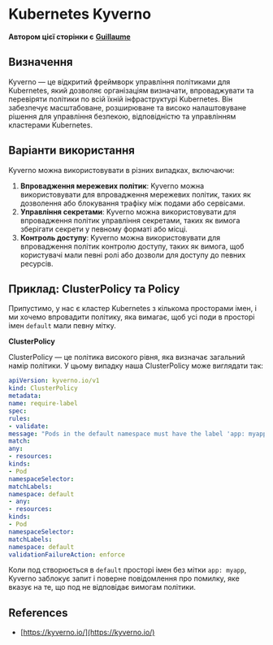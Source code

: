 # Kubernetes Kyverno

**Автором цієї сторінки є** [**Guillaume**](https://www.linkedin.com/in/guillaume-chapela-ab4b9a196)

## Визначення&#x20;

Kyverno — це відкритий фреймворк управління політиками для Kubernetes, який дозволяє організаціям визначати, впроваджувати та перевіряти політики по всій їхній інфраструктурі Kubernetes. Він забезпечує масштабоване, розширюване та високо налаштовуване рішення для управління безпекою, відповідністю та управлінням кластерами Kubernetes.

## Варіанти використання

Kyverno можна використовувати в різних випадках, включаючи:

1. **Впровадження мережевих політик**: Kyverno можна використовувати для впровадження мережевих політик, таких як дозволення або блокування трафіку між подами або сервісами.
2. **Управління секретами**: Kyverno можна використовувати для впровадження політик управління секретами, таких як вимога зберігати секрети у певному форматі або місці.
3. **Контроль доступу**: Kyverno можна використовувати для впровадження політик контролю доступу, таких як вимога, щоб користувачі мали певні ролі або дозволи для доступу до певних ресурсів.

## **Приклад: ClusterPolicy та Policy**

Припустимо, у нас є кластер Kubernetes з кількома просторами імен, і ми хочемо впровадити політику, яка вимагає, щоб усі поди в просторі імен `default` мали певну мітку.

**ClusterPolicy**

ClusterPolicy — це політика високого рівня, яка визначає загальний намір політики. У цьому випадку наша ClusterPolicy може виглядати так:
```yaml
apiVersion: kyverno.io/v1
kind: ClusterPolicy
metadata:
name: require-label
spec:
rules:
- validate:
message: "Pods in the default namespace must have the label 'app: myapp'"
match:
any:
- resources:
kinds:
- Pod
namespaceSelector:
matchLabels:
namespace: default
- any:
- resources:
kinds:
- Pod
namespaceSelector:
matchLabels:
namespace: default
validationFailureAction: enforce
```
Коли под створюється в `default` просторі імен без мітки `app: myapp`, Kyverno заблокує запит і поверне повідомлення про помилку, яке вказує на те, що под не відповідає вимогам політики.

## References

* [https://kyverno.io/](https://kyverno.io/)
